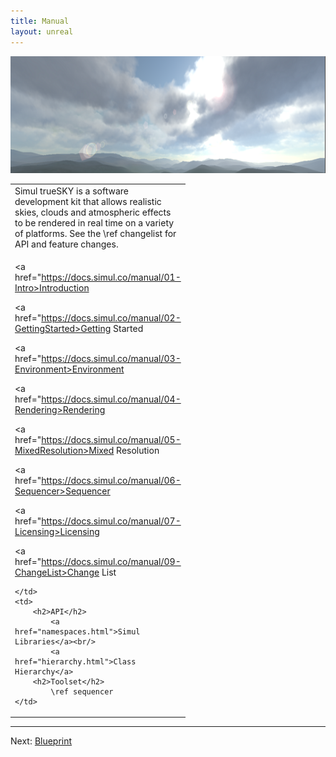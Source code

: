 ```yaml
---
title: Manual
layout: unreal
---
```



<img src="/manual/images/MainPageScreenshot.png" alt="trueSKY"/>

<table class="nice" width="100%">
<tr valign="top">
<td style="width:auto" colspan="2">
Simul trueSKY is a software development kit that allows realistic skies, clouds and atmospheric effects to be rendered in real time on a variety of platforms.
See the \ref changelist for API and feature changes.


</td>
</tr>
<tr valign="top" rowspan="2">
	<td style="width:200px">

<a href="https://docs.simul.co/manual/01-Intro>Introduction</a><br/>

<a href="https://docs.simul.co/manual/02-GettingStarted>Getting Started</a><br/>

<a href="https://docs.simul.co/manual/03-Environment>Environment</a><br/>

<a href="https://docs.simul.co/manual/04-Rendering>Rendering</a><br/>

<a href="https://docs.simul.co/manual/05-MixedResolution>Mixed Resolution</a><br/>

<a href="https://docs.simul.co/manual/06-Sequencer>Sequencer</a><br/>

<a href="https://docs.simul.co/manual/07-Licensing>Licensing</a><br/>

<a href="https://docs.simul.co/manual/09-ChangeList>Change List</a><br/>
	
	
	</td>
	<td>
		<h2>API</h2>
			<a href="namespaces.html">Simul Libraries</a><br/>
			<a href="hierarchy.html">Class Hierarchy</a>
		<h2>Toolset</h2>
			\ref sequencer
	</td>
</tr>
</table>

<hr size="1">

Next: <a href="/manual/Blueprint">Blueprint</a>